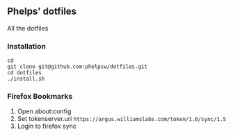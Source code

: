 ## Phelps' dotfiles

All the dotfiles

### Installation
```
cd
git clone git@github.com:phelpsw/dotfiles.git
cd dotfiles
./install.sh
```

### Firefox Bookmarks
1. Open about:config
1. Set tokenserver.uri ```https://argus.williamslabs.com/token/1.0/sync/1.5```
1. Login to firefox sync

